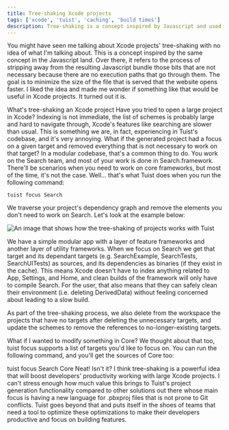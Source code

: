 ```yaml
---
title: Tree-shaking Xcode projects
tags: ['xcode', 'tuist', 'caching', 'build times']
description: Tree-shaking is a concept inspired by Javascript and used by Tuist to generate lean Xcode projects that are processed and compile faster.
---
```


You might have seen me talking about Xcode projects' tree-shaking with no idea of what I'm talking about. This is a concept inspired by the same concept in the Javascript land. Over there, it refers to the process of stripping away from the resulting Javascript bundle those bits that are not necessary because there are no execution paths that go through them. The goal is to minimize the size of the file that is served that the website opens faster. I liked the idea and made me wonder if something like that would be useful in Xcode projects. It turned out it is.

What's tree-shaking an Xcode project
Have you tried to open a large project in Xcode? Indexing is not immediate, the list of schemes is probably large and hard to navigate through, Xcode's features like searching are slower than usual. This is something we are, in fact, experiencing in Tuist's codebase, and it's very annoying. What if the generated project had a focus on a given target and removed everything that is not necessary to work on that target? In a modular codebase, that's a common thing to do. You work on the Search team, and most of your work is done in Search.framework. There'll be scenarios when you need to work on core frameworks, but most of the time, it's not the case. Well... that's what Tuist does when you run the following command:

```language-bash
tuist focus Search
```

We traverse your project's dependency graph and remove the elements you don't need to work on Search. Let's look at the example below:

![An image that shows how the tree-shaking of projects works with Tuist](/images/posts/tree-shake.png)

We have a simple modular app with a layer of feature frameworks and another layer of utility frameworks. When we focus on Search we get that target and its dependant targets (e.g. SearchExample, SearchTests, SearchUITests) as sources, and its dependencies as binaries (if they exist in the cache). This means Xcode doesn't have to index anything related to App, Settings, and Home, and clean builds of the framework will only have to compile Search. For the user, that also means that they can safely clean their environment (i.e. deleting DerivedData) without feeling concerned about leading to a slow build.

As part of the tree-shaking process, we also delete from the workspace the projects that have no targets after deleting the unnecessary targets, and update the schemes to remove the references to no-longer-existing targets.

What if I wanted to modify something in Core? We thought about that too, tuist focus supports a list of targets you'd like to focus on. You can run the following command, and you'll get the sources of Core too:

tuist focus Search Core
Neat! Isn't it? I think tree-shaking is a powerful idea that will boost developers' productivity working with large Xcode projects. I can't stress enough how much value this brings to Tuist's project generation functionality compared to other solutions out there whose main focus is having a new language for .pbxproj files that is not prone to Git conflicts. Tuist goes beyond that and puts itself in the shoes of teams that need a tool to optimize these optimizations to make their developers productive and focus on building features.
